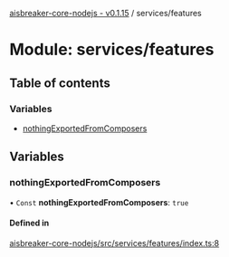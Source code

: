 [aisbreaker-core-nodejs - v0.1.15](../README.md) / services/features

# Module: services/features

## Table of contents

### Variables

- [nothingExportedFromComposers](services_features.md#nothingexportedfromcomposers)

## Variables

### nothingExportedFromComposers

• `Const` **nothingExportedFromComposers**: ``true``

#### Defined in

[aisbreaker-core-nodejs/src/services/features/index.ts:8](https://github.com/aisbreaker/aisbreaker-js/blob/develop/packages/aisbreaker-core-nodejs/src/services/features/index.ts#L8)
